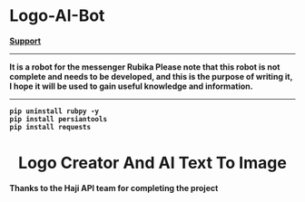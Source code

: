 # Logo-AI-Bot
<b>[Support](https:/rubika.ir/Pyrogram)<b>
<br><hr>

It is a robot for the messenger Rubika
<b>**Please note that this robot is not complete and needs to be developed, and this is the purpose of writing it, I hope it will be used to gain useful knowledge and information.**</b>
<hr>

```
pip uninstall rubpy -y
pip install persiantools
pip install requests
```
<center><h1>Logo Creator And AI Text To Image</h1></center>

<p>Thanks to the Haji API team for completing the project</p>


